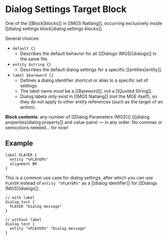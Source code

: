 # Dialog Settings Target Block

One of the [[Block|blocks]] in [[MGS Natlang]], occurring exclusively inside [[dialog settings block|dialog settings blocks]].

Several choices:

- `default {}`
	- Describes the default behavior for all [[Dialogs (MGS)|dialogs]] in the same file.
- `entity $string {}`
	- Describes the default dialog settings for a specific [[entities|entity]].
- `label $bareword {}`
	- Defines a dialog identifier shortcut or alias to a specific set of settings.
	- The label name *must* be a [[Bareword]], not a [[Quoted String]].
	- Dialog labels only exist in [[MGS Natlang]] (not the MGE itself), so they do not apply to other entity references (such as the target of an action).

**Block contents**: any number of [[Dialog Parameters (MGS)]] ([[dialog properties|dialog property]] and value pairs) — in any order. No commas or semicolons needed... for now!

## Example

```
label PLAYER {
  entity "%PLAYER%"
  alignment BR
}
```

This is a common use case for dialog settings, after which you can use `PLAYER` instead of `entity "%PLAYER%"` as a [[dialog identifier]] for [[Dialogs (MGS)|dialogs]].

```mgs
// with label
dialog test {
  PLAYER "Dialog message"
}

// without label
dialog test {
  entity "%PLAYER%" "Dialog message"
}
```
